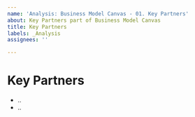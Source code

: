 ```yaml
---
name: 'Analysis: Business Model Canvas - 01. Key Partners'
about: Key Partners part of Business Model Canvas
title: Key Partners
labels: _Analysis
assignees: ''

---
```


# Key Partners

- ..
- ..
